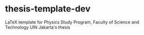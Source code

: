 # thesis-template-dev
LaTeX template for Physics Study Program, Faculty of Science and Technology UIN Jakarta's thesis
